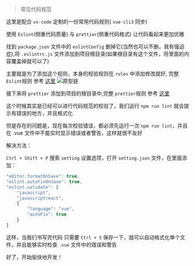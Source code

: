 > 常见代码规范

这里是配合 `vs-code` 定制的一份常用代码规则( `vue-cli3` 同步)

使用 `Eslint`(侧重代码质量) 与 `prettier`(侧重代码格式) 让代码看起来更加优雅

找到 `package.json` 文件中的 `eslintConfig` 删掉它(当然也可以不删，我有强迫症),将 `.eslintrc.js` 文件添加到项目根目录(如果根目录有这个文件，将里面的内容覆盖掉就可以了)

主要就是为了添加这个规则，本身的校验规则在 `rules` 中添加修改就好, 完整 `Eslint`规则 参考 [这里](https://eslint.org/docs/rules/)
![原型链](https://raw.githubusercontent.com/Roamen/web-document/master/Other/images/lint.jpg)

接下来将 `prettier` 添加到项目的根目录中,完整 `prettier`规则 参考 [这里](https://marketplace.visualstudio.com/items?itemName=esbenp.prettier-vscode)

这个时候其实是已经可以进行代码规范的校验了，我们运行 `npm run lint` 就会提示有错误的地方，并且格式化

但是存在的问题是，现在每次校验错误，都必须先运行一次 `npm run lint`，并且在 .vue 文件中不能实时显示错误或者警告，这样就很不友好

解决方法：

`Ctrl + Shift + P` 搜索 `setting` 设置选项，打开 `setting.json` 文件，在里面添加：

```js
"editor.formatOnSave": true,
"eslint.autoFixOnSave": true,
"eslint.validate": [
    "javascript",
    "javascriptreact",
    {
        "language": "vue",
        "autoFix": true
    }
]
```

这样，当我们书写完代码 只需要 `Ctrl + S` 保存一下，就可以自动格式化单个文件，并且能够实时检查 `.vue` 文件中的错误和警告

好了，开始愉快地开发！
